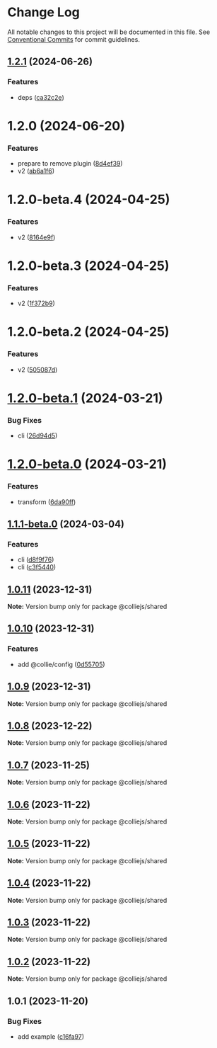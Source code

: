 # Change Log

All notable changes to this project will be documented in this file. See [Conventional Commits](https://conventionalcommits.org) for commit guidelines.

## [1.2.1](https://github.com/colliejs/colliejs/compare/@colliejs/shared@1.2.0...@colliejs/shared@1.2.1) (2024-06-26)

### Features

- deps ([ca32c2e](https://github.com/colliejs/colliejs/commit/ca32c2eb1c02ecbd0c532b73a5833abf207e7d05))

# 1.2.0 (2024-06-20)

### Features

- prepare to remove plugin ([8d4ef39](https://github.com/colliejs/colliejs/commit/8d4ef39c9a110a33b79992846097394b8a5c95ad))
- v2 ([ab6a1f6](https://github.com/colliejs/colliejs/commit/ab6a1f6aeaee1310cfbfd838ba3354fd64fe035e))

# 1.2.0-beta.4 (2024-04-25)

### Features

- v2 ([8164e9f](https://github.com/colliejs/colliejs/commit/8164e9fcaba5bb8786fb9172e4f9e7a8178ba2f6))

# 1.2.0-beta.3 (2024-04-25)

### Features

- v2 ([1f372b9](https://github.com/colliejs/colliejs/commit/1f372b9b9c55a33893a0743aef1e4c24488657aa))

# 1.2.0-beta.2 (2024-04-25)

### Features

- v2 ([505087d](https://github.com/colliejs/colliejs/commit/505087da313647eab7bafe72b571c5d6f0df34e1))

# [1.2.0-beta.1](https://github.com/colliejs/colliejs/compare/@colliejs/shared@1.2.0-beta.0...@colliejs/shared@1.2.0-beta.1) (2024-03-21)

### Bug Fixes

- cli ([26d94d5](https://github.com/colliejs/colliejs/commit/26d94d5f097fc019696f26675f43c993d3457170))

# [1.2.0-beta.0](https://github.com/colliejs/colliejs/compare/@colliejs/shared@1.1.1-beta.0...@colliejs/shared@1.2.0-beta.0) (2024-03-21)

### Features

- transform ([6da90ff](https://github.com/colliejs/colliejs/commit/6da90ffbb670ce63283e057271043c9acd680f7b))

## [1.1.1-beta.0](https://github.com/colliejs/colliejs/compare/@colliejs/shared@1.0.11...@colliejs/shared@1.1.1-beta.0) (2024-03-04)

### Features

- cli ([d8f9f76](https://github.com/colliejs/colliejs/commit/d8f9f76d9c0c62710efef9d15cf17ac010f0410b))
- cli ([c3f5440](https://github.com/colliejs/colliejs/commit/c3f5440e960b394dd92d988d594284ba79f1f70f))

## [1.0.11](https://github.com/colliejs/colliejs/compare/@colliejs/shared@1.0.10...@colliejs/shared@1.0.11) (2023-12-31)

**Note:** Version bump only for package @colliejs/shared

## [1.0.10](https://github.com/colliejs/colliejs/compare/@colliejs/shared@1.0.9...@colliejs/shared@1.0.10) (2023-12-31)

### Features

- add @collie/config ([0d55705](https://github.com/colliejs/colliejs/commit/0d557053167164c4481fd576ab585bc68de29cab))

## [1.0.9](https://github.com/colliejs/colliejs/compare/@colliejs/shared@1.0.8...@colliejs/shared@1.0.9) (2023-12-31)

**Note:** Version bump only for package @colliejs/shared

## [1.0.8](https://github.com/colliejs/colliejs/compare/@colliejs/shared@1.0.7...@colliejs/shared@1.0.8) (2023-12-22)

**Note:** Version bump only for package @colliejs/shared

## [1.0.7](https://github.com/colliejs/colliejs/compare/@colliejs/shared@1.0.6...@colliejs/shared@1.0.7) (2023-11-25)

**Note:** Version bump only for package @colliejs/shared

## [1.0.6](https://github.com/colliejs/colliejs/compare/@colliejs/shared@1.0.5...@colliejs/shared@1.0.6) (2023-11-22)

**Note:** Version bump only for package @colliejs/shared

## [1.0.5](https://github.com/colliejs/colliejs/compare/@colliejs/shared@1.0.4...@colliejs/shared@1.0.5) (2023-11-22)

**Note:** Version bump only for package @colliejs/shared

## [1.0.4](https://github.com/colliejs/colliejs/compare/@colliejs/shared@1.0.3...@colliejs/shared@1.0.4) (2023-11-22)

**Note:** Version bump only for package @colliejs/shared

## [1.0.3](https://github.com/colliejs/colliejs/compare/@colliejs/shared@1.0.2...@colliejs/shared@1.0.3) (2023-11-22)

**Note:** Version bump only for package @colliejs/shared

## [1.0.2](https://github.com/colliejs/colliejs/compare/@colliejs/shared@1.0.1...@colliejs/shared@1.0.2) (2023-11-22)

**Note:** Version bump only for package @colliejs/shared

## 1.0.1 (2023-11-20)

### Bug Fixes

- add example ([c16fa97](https://github.com/colliejs/colliejs/commit/c16fa97b4f51510343561b9b5df3e9c043416d8c))
